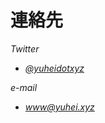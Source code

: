 # 連絡先
<address>
    <p>Twitter</p>
    <ul>
        <li><a href="https://twitter.com/yuheidotxyz">@yuheidotxyz</a></li>
    </ul>
    <p>e-mail</p>
    <ul>
        <li><a href="mailto:www@yuhei.xyz">www@yuhei.xyz</a></li>
    </ul>
</address>